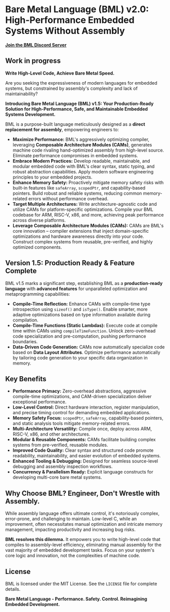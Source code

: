 # Bare Metal Language (BML) v2.0: High-Performance Embedded Systems Without Assembly

**[Join the BML Discord Server](https://discord.gg/jZUqrwjQ)**


## Work in progress

**Write High-Level Code, Achieve Bare Metal Speed.**

Are you seeking the expressiveness of modern languages for embedded systems, but constrained by assembly's complexity and lack of maintainability?

**Introducing Bare Metal Language (BML) v1.5: Your Production-Ready Solution for High-Performance, Safe, and Maintainable Embedded Systems Development.**

BML is a purpose-built language meticulously designed as a **direct replacement for assembly**, empowering engineers to:

*   **Maximize Performance:** BML's aggressively optimizing compiler, leveraging **Composable Architecture Modules (CAMs)**, generates machine code rivaling hand-optimized assembly from high-level source. Eliminate performance compromises in embedded systems.
*   **Embrace Modern Practices:** Develop readable, maintainable, and modular embedded code with BML's clear syntax, static typing, and robust abstraction capabilities. Apply modern software engineering principles to your embedded projects.
*   **Enhance Memory Safety:** Proactively mitigate memory safety risks with built-in features like `safeArray`, `scopedPtr`, and capability-based pointers. Build robust and reliable systems, reducing common memory-related errors without performance overhead.
*   **Target Multiple Architectures:** Write architecture-agnostic code and utilize CAMs for platform-specific optimizations. Compile your BML codebase for ARM, RISC-V, x86, and more, achieving peak performance across diverse platforms.
*   **Leverage Composable Architecture Modules (CAMs):** CAMs are BML's core innovation – compiler extensions that inject domain-specific optimizations and hardware awareness directly into your code. Construct complex systems from reusable, pre-verified, and highly optimized components.

## Version 1.5: Production Ready & Feature Complete

BML v1.5 marks a significant step, establishing BML as a **production-ready language** with **advanced features** for unparalleled optimization and metaprogramming capabilities:

*   **Compile-Time Reflection:** Enhance CAMs with compile-time type introspection using `sizeof()` and `isType()`. Enable smarter, more adaptive optimizations based on type information available during compilation.
*   **Compile-Time Functions (Static Lambdas):** Execute code at compile time within CAMs using `compileTimeFunction`. Unlock zero-overhead code specialization and pre-computation, pushing performance boundaries.
*   **Data-Driven Code Generation:** CAMs now automatically specialize code based on **Data Layout Attributes**. Optimize performance automatically by tailoring code generation to your specific data organization in memory.

## Key Benefits

*   **Performance Primacy:** Zero-overhead abstractions, aggressive compile-time optimizations, and CAM-driven specialization deliver exceptional performance.
*   **Low-Level Control:** Direct hardware interaction, register manipulation, and precise timing control for demanding embedded applications.
*   **Memory Safety Focus:** `scopedPtr`, `safeArray`, capability-based pointers, and static analysis tools mitigate memory-related errors.
*   **Multi-Architecture Versatility:** Compile once, deploy across ARM, RISC-V, x86, and other architectures.
*   **Modular & Reusable Components:** CAMs facilitate building complex systems from pre-verified, reusable modules.
*   **Improved Code Quality:** Clear syntax and structured code promote readability, maintainability, and easier evolution of embedded systems.
*   **Enhanced Tooling & Debugging:** Designed for seamless source-level debugging and assembly inspection workflows.
*   **Concurrency & Parallelism Ready:** Explicit language constructs for developing multi-core bare metal systems.

## Why Choose BML? Engineer, Don't Wrestle with Assembly.

While assembly language offers ultimate control, it's notoriously complex, error-prone, and challenging to maintain. Low-level C, while an improvement, often necessitates manual optimization and intricate memory management, impacting productivity and increasing bug risks.

**BML resolves this dilemma.** It empowers you to write high-level code that compiles to assembly-level efficiency, eliminating manual assembly for the vast majority of embedded development tasks. Focus on your system's core logic and innovation, not the complexities of machine code.

## License

BML is licensed under the MIT License. See the `LICENSE` file for complete details.

**Bare Metal Language - Performance. Safety. Control. Reimagining Embedded Development.**
```
